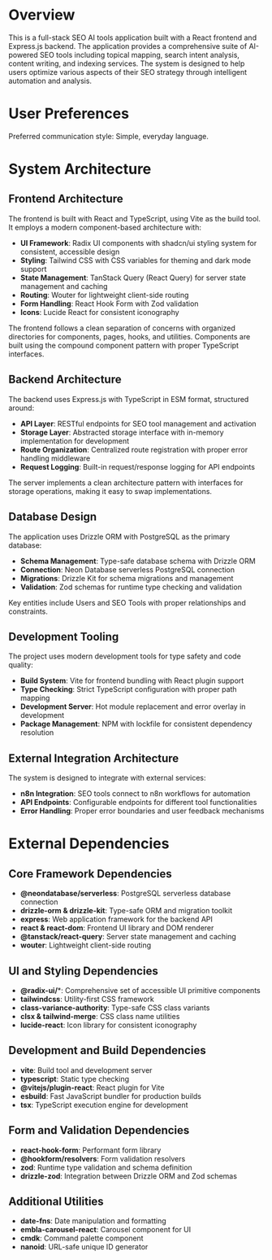 # Overview

This is a full-stack SEO AI tools application built with a React frontend and Express.js backend. The application provides a comprehensive suite of AI-powered SEO tools including topical mapping, search intent analysis, content writing, and indexing services. The system is designed to help users optimize various aspects of their SEO strategy through intelligent automation and analysis.

# User Preferences

Preferred communication style: Simple, everyday language.

# System Architecture

## Frontend Architecture
The frontend is built with React and TypeScript, using Vite as the build tool. It employs a modern component-based architecture with:

- **UI Framework**: Radix UI components with shadcn/ui styling system for consistent, accessible design
- **Styling**: Tailwind CSS with CSS variables for theming and dark mode support
- **State Management**: TanStack Query (React Query) for server state management and caching
- **Routing**: Wouter for lightweight client-side routing
- **Form Handling**: React Hook Form with Zod validation
- **Icons**: Lucide React for consistent iconography

The frontend follows a clean separation of concerns with organized directories for components, pages, hooks, and utilities. Components are built using the compound component pattern with proper TypeScript interfaces.

## Backend Architecture
The backend uses Express.js with TypeScript in ESM format, structured around:

- **API Layer**: RESTful endpoints for SEO tool management and activation
- **Storage Layer**: Abstracted storage interface with in-memory implementation for development
- **Route Organization**: Centralized route registration with proper error handling middleware
- **Request Logging**: Built-in request/response logging for API endpoints

The server implements a clean architecture pattern with interfaces for storage operations, making it easy to swap implementations.

## Database Design
The application uses Drizzle ORM with PostgreSQL as the primary database:

- **Schema Management**: Type-safe database schema with Drizzle ORM
- **Connection**: Neon Database serverless PostgreSQL connection
- **Migrations**: Drizzle Kit for schema migrations and management
- **Validation**: Zod schemas for runtime type checking and validation

Key entities include Users and SEO Tools with proper relationships and constraints.

## Development Tooling
The project uses modern development tools for type safety and code quality:

- **Build System**: Vite for frontend bundling with React plugin support
- **Type Checking**: Strict TypeScript configuration with proper path mapping
- **Development Server**: Hot module replacement and error overlay in development
- **Package Management**: NPM with lockfile for consistent dependency resolution

## External Integration Architecture
The system is designed to integrate with external services:

- **n8n Integration**: SEO tools connect to n8n workflows for automation
- **API Endpoints**: Configurable endpoints for different tool functionalities
- **Error Handling**: Proper error boundaries and user feedback mechanisms

# External Dependencies

## Core Framework Dependencies
- **@neondatabase/serverless**: PostgreSQL serverless database connection
- **drizzle-orm & drizzle-kit**: Type-safe ORM and migration toolkit
- **express**: Web application framework for the backend API
- **react & react-dom**: Frontend UI library and DOM renderer
- **@tanstack/react-query**: Server state management and caching
- **wouter**: Lightweight client-side routing

## UI and Styling Dependencies
- **@radix-ui/***: Comprehensive set of accessible UI primitive components
- **tailwindcss**: Utility-first CSS framework
- **class-variance-authority**: Type-safe CSS class variants
- **clsx & tailwind-merge**: CSS class name utilities
- **lucide-react**: Icon library for consistent iconography

## Development and Build Dependencies
- **vite**: Build tool and development server
- **typescript**: Static type checking
- **@vitejs/plugin-react**: React plugin for Vite
- **esbuild**: Fast JavaScript bundler for production builds
- **tsx**: TypeScript execution engine for development

## Form and Validation Dependencies
- **react-hook-form**: Performant form library
- **@hookform/resolvers**: Form validation resolvers
- **zod**: Runtime type validation and schema definition
- **drizzle-zod**: Integration between Drizzle ORM and Zod schemas

## Additional Utilities
- **date-fns**: Date manipulation and formatting
- **embla-carousel-react**: Carousel component for UI
- **cmdk**: Command palette component
- **nanoid**: URL-safe unique ID generator